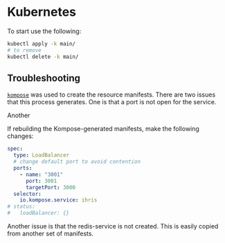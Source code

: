 # Kubernetes

To start use the following:
```bash
kubectl apply -k main/
# to remove
kubectl delete -k main/
```

## Troubleshooting

[`kompose`](https://kompose.io) was used to create the resource manifests. There are two issues that this process generates.  One is that a port is not open for the service. 

Another

If rebuilding the Kompose-generated manifests, make the following changes:
```yaml
spec:
  type: LoadBalancer
  # change default port to avoid contention
  ports:
    - name: "3001"
      port: 3001
      targetPort: 3000
  selector:
    io.kompose.service: ihris
# status:
#   loadBalancer: {}
```

Another issue is that the redis-service is not created. This is easily copied from another set of manifests.
